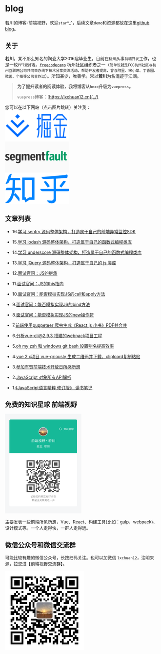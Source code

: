 # blog

若川的博客-前端视野，欢迎`star`^_^，后续文章`demo`和资源都放在这里[github blog](https://github.com/lxchuan12/blog)。

## 关于

**若川**，某不那么知名的陶瓷大学2016届毕业生，目前在`杭州`从事`前端开发`工作，也是一枚`PPT爱好者`。[`freecodecamp`](https://www.freecodecamp.org/) 杭州社区组织者之一（`简单说就是FCC杭州社区与杭州互联网公司共同举办线下技术分享交流活动，帮助开发者提高，曾与阿里、宋小菜、丁香园、微医、个推等公司合作过`）。所知甚少，唯善学。常以**若川**为名混迹于江湖。<br>

> **为了提升读者的阅读体验，我将博客从`hexo`升级为`vuepress`。**
>
> `vuepress`博客：[https://lxchuan12.cn](../)

您可以在以下网站（点击图片跳转）关注我：<br>
<a href="https://juejin.im/user/57974dc55bbb500063f522fd/posts" >
  <img src="../../README-images/juejin.svg"  width="210px" height="100px" title="掘金专栏，欢迎关注～" alt="掘金专栏，欢迎关注～"/>
</a>
<br>
<a href="https://segmentfault.com/blog/lxchuan12" >
  <img src="../../README-images/segmentfault.png"  width="210px" height="100px" title="segmentfault专栏，欢迎关注～" alt="segmentfault专栏，欢迎关注～"/>
</a>
<br>
<a href="https://zhuanlan.zhihu.com/lxchuan12" >
  <img src="../../README-images/zhihu.png"  width="210px" height="100px" title="知乎前端视野专栏，欢迎关注～" alt="知乎前端视野专栏，欢迎关注～"/>
</a>

## 文章列表

- 16.[学习 sentry 源码整体架构，打造属于自己的前端异常监控SDK](../sentry/)

- 15.[学习 lodash 源码整体架构，打造属于自己的函数式编程类库](../lodash/)

- 14.[学习 underscore 源码整体架构，打造属于自己的函数式编程类库](../underscore/)

- 13.[学习 jQuery 源码整体架构，打造属于自己的 js 类库](../jQuery/)

- 12.[面试官问：JS的继承](../js-extend/)

- 11.[面试官问：JS的this指向](../js-this/)

- 10.[面试官问：能否模拟实现JS的call和apply方法](../js-implement-call-apply/)

- 9.[面试官问：能否模拟实现JS的bind方法](../js-implement-bind/)

- 8.[面试官问：能否模拟实现JS的new操作符](../js-implement-new/)

- 7.[前端使用puppeteer 爬虫生成《React.js 小书》PDF并合并](../puppeteer-create-pdf-and-merge/)

- 6.[分析vue-cli@2.9.3 搭建的webpack项目工程](../vue-cli-2-webpack/)

- 5.[oh my zsh 和 windows git bash 设置别名提高效率](..//oh-my-zsh/)

- 4.[vue 2.x项目 vue-qriously 生成二维码并下载、cliploard复制粘贴](../vue-2-qrcode/)

- 3.[参加有赞前端技术开放日所感所想](../20180421-youzan-front-end-tech-open-day/)

- 2.[JavaScript 对象所有API解析](../js-object-api/)

- 1.[《JavaScript语言精粹 修订版》 读书笔记](../js-book/)

## 免费的知识星球 前端视野

<img src="../../README-images/zsxq.png"  width="250px" height="325px" title="前端视野知识星球" alt="前端视野知识星球"/>

主要发表一些前端所见所想，Vue、React、构建工具(比如：gulp、webpack)、设计模式等。一个人走得快，一群人走得远。

## 微信公众号和微信交流群

可能比较有趣的微信公众号，长按扫码关注。也可以加微信 `lxchuan12`，注明来源，拉您进【前端视野交流群】。

![若川视野](../about/wechat-official-accounts-mini.jpg)
